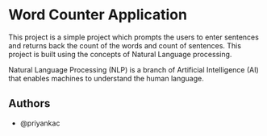 
# Word Counter Application

This project is a simple project which prompts the users to enter sentences and returns back the count of the words and count of sentences. This project is built using the concepts of Natural Language processing.

Natural Language Processing (NLP) is a branch of Artificial Intelligence (AI) that enables machines to understand the human language.


## Authors

- @priyankac

